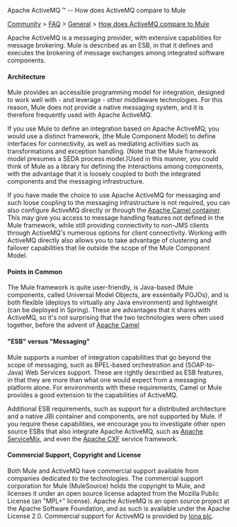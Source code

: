 Apache ActiveMQ ™ -- How does ActiveMQ compare to Mule 

[Community](community.html) > [FAQ](faq.html) > [General](general.html) > [How does ActiveMQ compare to Mule](how-does-activemq-compare-to-mule.html)


Apache ActiveMQ is a messaging provider, with extensive capabilities for message brokering. Mule is described as an ESB, in that it defines and executes the brokering of message exchanges among integrated software components.

#### Architecture

Mule provides an accessible programming model for integration, designed to work well with - and leverage - other middleware technologies. For this reason, Mule does not provide a native messaging system, and it is therefore frequently used with Apache ActiveMQ.

If you use Mule to define an integration based on Apache ActiveMQ, you would use a distinct framework, (the Mule Component Model) to define interfaces for connectivity, as well as mediating activities such as transformations and exception handling. (Note that the Mule framework model presumes a SEDA process model.)Used in this manner, you could think of Mule as a library for defining the interactions among components, with the advantage that it is loosely coupled to both the integrated components and the messaging infrastructure.

If you have made the choice to use Apache ActiveMQ for messaging and such loose coupling to the messaging infrastructure is not required, you can also configure ActiveMQ directly or through the [Apache Camel container](http://activemq.apache.org/camel/). This may give you access to message handling features not defined in the Mule framework, while still providing connectivity to non-JMS clients through ActiveMQ's numerous options for client connectivity. Working with ActiveMQ directly also allows you to take advantage of clustering and failover capabilities that lie outside the scope of the Mule Component Model.

#### Points in Common

The Mule framework is quite user-friendly, is Java-based (Mule components, called Universal Model Objects, are essentially POJOs), and is both flexible (deploys to virtually any Java environment) and lightweight (can be deployed in Spring). These are advantages that it shares with ActiveMQ, so it's not surprising that the two technologies were often used together, before the advent of [Apache Camel](http://activemq.apache.org/camel)

#### "ESB" versus "Messaging"

Mule supports a number of integration capabilities that go beyond the scope of messaging, such as BPEL-based orchestration and (SOAP-to-Java) Web Services support. These are rightly described as ESB features, in that they are more than what one would expect from a messaging platform alone. For environments with these requirements, Camel or Mule provides a good extension to the capabilities of ActiveMQ.

Additional ESB requirements, such as support for a distributed architecture and a native JBI container and components, are not supported by Mule. If you require these capabilities, we encourage you to investigate other open source ESBs that also integrate Apache ActiveMQ, such as [Apache ServiceMix](http://servicemix.org/), and even the [Apache CXF](http://incubator.apache.org/cxf/) service framework.

#### Commercial Support, Copyright and License

Both Mule and ActiveMQ have commercial support available from companies dedicated to the technologies. The commercial support corporation for Mule (MuleSource) holds the copyright to Mule, and licenses it under an open source license adapted from the Mozilla Public License (an "MPL+" license). Apache ActiveMQ is an open source project at the Apache Software Foundation, and as such is available under the Apache License 2.0. Commercial support for ActiveMQ is provided by [Iona plc](http://open.iona.com/).

